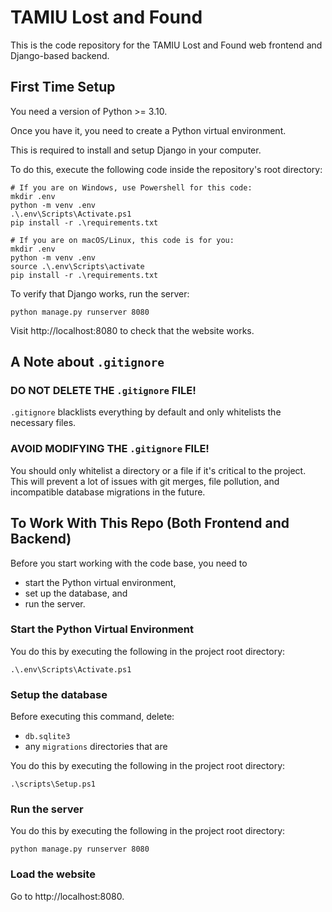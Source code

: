 # TAMIU Lost and Found 

This is the code repository for the TAMIU Lost and Found web frontend
and Django-based backend.

## First Time Setup

You need a version of Python >= 3.10.

Once you have it, you need to create a Python virtual environment.

This is required to install and setup Django in your computer.

To do this, execute the following code inside the repository's root
directory:

```
# If you are on Windows, use Powershell for this code:
mkdir .env
python -m venv .env
.\.env\Scripts\Activate.ps1
pip install -r .\requirements.txt

```

```
# If you are on macOS/Linux, this code is for you:
mkdir .env
python -m venv .env
source .\.env\Scripts\activate
pip install -r .\requirements.txt
```

To verify that Django works, run the server:

```
python manage.py runserver 8080
```

Visit http://localhost:8080 to check that the website works.

## A Note about `.gitignore`

### DO NOT DELETE THE `.gitignore` FILE!

`.gitignore` blacklists everything by default and only whitelists the
necessary files.

### AVOID MODIFYING THE `.gitignore` FILE!

You should only whitelist a directory or a file if it's critical to
the project. This will prevent a lot of issues with git merges, file
pollution, and incompatible database migrations in the future.

## To Work With This Repo (Both Frontend and Backend)

Before you start working with the code base, you need to 
- start the Python virtual environment, 
- set up the database, and 
- run the server.

### Start the Python Virtual Environment

You do this by executing the following in the project root directory:

```
.\.env\Scripts\Activate.ps1
```

### Setup the database

Before executing this command, delete:
- `db.sqlite3`
- any `migrations` directories that are 

You do this by executing the following in the project root directory:

```
.\scripts\Setup.ps1
```

### Run the server

You do this by executing the following in the project root directory:

```
python manage.py runserver 8080
```

### Load the website

Go to http://localhost:8080.
